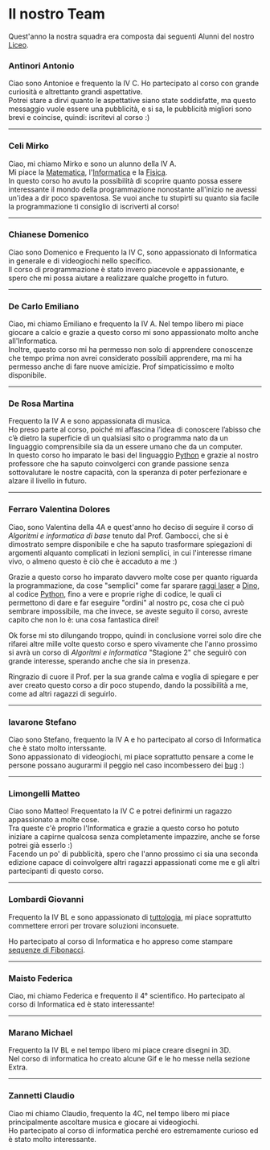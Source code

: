 
# Il nostro Team
Quest'anno la nostra squadra era composta dai seguenti Alunni del nostro [Liceo](https://www.liceomelito.edu.it/).

### Antinori Antonio

Ciao sono Antonioe e frequento la IV C. Ho partecipato al corso con grande curiosità e altrettanto grandi aspettative.<br>
Potrei stare a dirvi quanto le aspettative siano state soddisfatte, ma questo messaggio vuole essere una pubblicità, e si sa, le pubblicità migliori sono brevi e coincise, quindi: iscritevi al corso :)

---------------------------------

### Celi Mirko

Ciao, mi chiamo  Mirko e sono un alunno della IV A. <br>
Mi piace la [Matematica](https://www.youtube.com/watch?v=r6sGWTCMz2k), l'[Informatica](https://www.youtube.com/watch?v=x7X9w_GIm1s) e la [Fisica](https://www.youtube.com/watch?v=7vc-Uvp3vwg). <br>
In questo corso ho avuto la possibilità di scoprire quanto possa essere interessante il mondo della programmazione nonostante all'inizio ne avessi un'idea a dir poco spaventosa. Se vuoi anche tu stupirti su quanto sia facile la programmazione ti consiglio di iscriverti al corso!

---------------------------------

### Chianese Domenico

Ciao sono Domenico e Frequento la IV C, sono appassionato di Informatica in generale e di videogiochi nello specifico.<br>
Il corso di programmazione è stato invero piacevole e appassionante, e spero che mi possa aiutare a realizzare qualche progetto in futuro.

---------------------------------

### De Carlo Emiliano

Ciao, mi chiamo Emiliano e frequento la IV A. Nel tempo libero mi piace giocare a calcio e grazie a questo corso mi sono appassionato molto anche all'Informatica.<br> Inoltre, questo corso mi ha permesso non solo di apprendere conoscenze che tempo prima non avrei considerato possibili apprendere, ma mi ha permesso anche di fare nuove amicizie. Prof simpaticissimo e molto disponibile.

---------------------------------


### De Rosa Martina

Frequento la IV A e sono appassionata di musica. <br>
Ho preso parte al corso, poiché mi affascina l’idea di conoscere l’abisso che c’è dietro la superficie di un qualsiasi sito o programma nato da un linguaggio comprensibile sia da un essere umano che da un computer. <br>
In questo corso ho imparato le basi del linguaggio [Python](https://www.python.org/) e grazie al nostro professore che ha saputo coinvolgerci con grande passione senza sottovalutare le nostre capacità, con la speranza di poter perfezionare e alzare il livello in futuro.

---------------------------------

### Ferraro Valentina Dolores

Ciao, sono Valentina della 4A e quest'anno ho deciso di seguire il corso di *Algoritmi e informatica di base* tenuto dal Prof. Gambocci, che si è dimostrato sempre disponibile e che ha saputo trasformare spiegazioni di argomenti alquanto complicati in lezioni semplici, in cui l'interesse rimane vivo, o almeno questo è ciò che è accaduto a me :) <br>

Grazie a questo corso ho imparato davvero molte cose per quanto riguarda la programmazione, da cose "semplici" come far sparare [raggi laser](https://gist.github.com/JARVIS-AI/cfb916c7dc3bea73abf0edac42749ea8?permalink_comment_id=3975908#gistcomment-3975908) a [Dino](https://dino-chrome.com/it), al codice [Python](https://www.python.org/), fino a vere e proprie righe di codice, le quali ci permettono di dare e far eseguire "ordini" al nostro pc, cosa che ci può sembrare impossibile, ma che invece, se aveste seguito il corso, avreste capito che non lo è: una cosa fantastica direi! <br>

Ok forse mi sto dilungando troppo, quindi in conclusione vorrei solo dire che rifarei altre mille volte questo corso e spero vivamente che l'anno prossimo si avrà un corso di *Algoritmi e informatica* "Stagione 2" che seguirò con grande interesse, sperando anche che sia in presenza. <br>

Ringrazio di cuore il Prof. per la sua grande calma e voglia di spiegare e per aver creato questo corso a dir poco stupendo,  dando la possibilità a me, come ad altri ragazzi di seguirlo.

---------------------------------

### Iavarone Stefano
Ciao sono Stefano, frequento la IV A e ho partecipato al corso di Informatica che è stato molto interssante.<br>
Sono appassionato di videogiochi, mi piace soprattutto pensare a come le persone possano augurarmi il peggio nel caso incombessero dei [bug](https://en.wikipedia.org/wiki/Software_bug) :)

---------------------------------

### Limongelli Matteo

Ciao sono Matteo! Frequentato la IV C e potrei definirmi un ragazzo appassionato a molte cose.<br>
Tra queste c'è proprio l'Informatica e grazie a questo corso ho potuto iniziare a capirne qualcosa senza completamente impazzire, anche se forse potrei già esserlo :)<br>
Facendo un po' di pubblicità, spero che l'anno prossimo ci sia una seconda edizione capace di coinvolgere altri ragazzi appassionati come me e gli altri partecipanti di questo corso.

---------------------------------

### Lombardi Giovanni 
Frequento la IV BL e sono appassionato di [tuttologia](https://www.treccani.it/vocabolario/tuttologia/), mi piace soprattutto commettere errori per trovare soluzioni inconsuete. <br>

Ho partecipato al corso di Informatica e ho appreso come stampare [sequenze di Fibonacci](https://it.wikipedia.org/wiki/Successione_di_Fibonacci).

---------------------------------

### Maisto Federica
Ciao, mi chiamo Federica e frequento il 4° scientifico. Ho partecipato al corso di Informatica ed è stato interessante!


---------------------------------


### Marano Michael

Frequento la IV BL e nel tempo libero mi piace creare disegni in 3D.  <br>
Nel corso di informatica ho creato alcune Gif e le ho messe nella sezione Extra.

---------------------------------

### Zannetti Claudio

Ciao mi chiamo Claudio, frequento la 4C, nel tempo libero mi piace principalmente ascoltare musica e giocare ai videogiochi. <br>
Ho partecipato al corso di informatica perché ero estremamente curioso ed è stato molto interessante.



